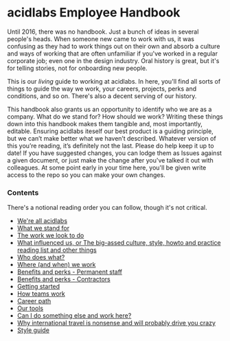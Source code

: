 # acidlabs Employee Handbook

Until 2016, there was no handbook. Just a bunch of ideas in several people's heads. When someone new came to work with us, it was confusing as they had to work things out on their own and absorb a culture and ways of working that are often unfamiliar if you've worked in a regular corporate job; even one in the design industry. Oral history is great, but it's for telling stories, not for onboarding new people.

This is our _living_ guide to working at acidlabs. In here, you'll find all sorts of things to guide the way we work, your careers, projects, perks and conditions, and so on. There's also a decent serving of our history.

This handbook also grants us an opportunity to identify who we are as a company. What do we stand for? How should we work? Writing these things down into this handbook makes them tangible and, most importantly, editable. Ensuring acidlabs iteself our best product is a guiding principle, but we can’t make better what we haven’t described. Whatever version of this  you’re reading, it’s definitely not the last. Please do help keep it up to date! If you have suggested changes, you can lodge them as Issues against a given document, or just make the change after you've talked it out with colleagues. At some point early in your time here, you'll be given write access to the repo so you can make your own changes. 

### Contents

There's a notional reading order you can follow, though it's not critical.

* [We're all acidlabs](were-all-acidlabs.md)
* [What we stand for](what-we-stand-for.md)
* [The work we look to do](the-work-we-look-to-do.md)
* [What influenced us, or The big-assed culture, style, howto and practice reading list and other things](influences.md)
* [Who does what?](who-does-what.md)
* [Where (and when) we work](where-we-work.md)
* [Benefits and perks - Permanent staff](benefits-and-perks.md)
* [Benefits and perks - Contractors](benefits-and-perks-contractors.md)
* [Getting started](getting-started.md)
* [How teams work](how-teams-work.md)
* [Career path](career-path.md)
* [Our tools](our-tools.md)
* [Can I do something else and work here?](moonlighting.md)
* [Why international travel is nonsense and will probably drive you crazy](international-travel.md)
* [Style guide](style-guide.md)
